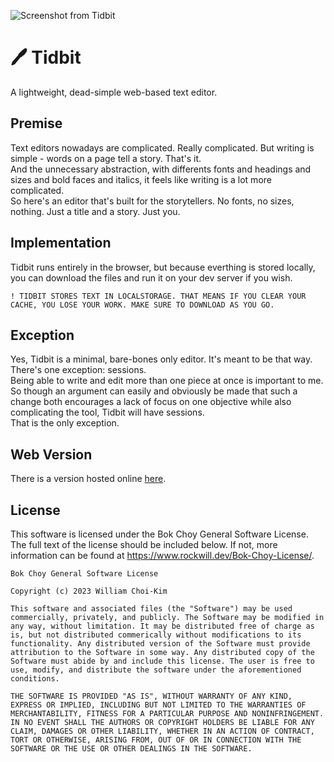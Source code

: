 ![Screenshot from Tidbit](https://i.imgur.com/rs5nssf.png)
# 🖊️ Tidbit
A lightweight, dead-simple web-based text editor.
## Premise
Text editors nowadays are complicated. Really complicated. But writing is simple - words on a page tell a story. That's it.  
And the unnecessary abstraction, with differents fonts and headings and sizes and bold faces and italics, it feels like writing is a lot more complicated.  
So here's an editor that's built for the storytellers.  No fonts, no sizes, nothing. Just a title and a story. Just you.
## Implementation
Tidbit runs entirely in the browser, but because everthing is stored locally, you can download the files and run it on your dev server if you wish.  
```
! TIDBIT STORES TEXT IN LOCALSTORAGE. THAT MEANS IF YOU CLEAR YOUR CACHE, YOU LOSE YOUR WORK. MAKE SURE TO DOWNLOAD AS YOU GO.
```
## Exception
Yes, Tidbit is a minimal, bare-bones only editor. It's meant to be that way. There's one exception: sessions.  
Being able to write and edit more than one piece at once is important to me. So though an argument can easily and obviously be made that such a change both encourages a lack of focus on one objective while also complicating the tool, Tidbit will have sessions.  
That is the only exception.
## Web Version
There is a version hosted online [here](https://www.rockwill.dev/Tidbit).
## License
This software is licensed under the Bok Choy General Software License. The full text of the license should be included below. If not, more information can be found at https://www.rockwill.dev/Bok-Choy-License/.
```
Bok Choy General Software License

Copyright (c) 2023 William Choi-Kim

This software and associated files (the "Software") may be used commercially, privately, and publicly. The Software may be modified in any way, without limitation. It may be distributed free of charge as is, but not distributed commerically without modifications to its functionality. Any distributed version of the Software must provide attribution to the Software in some way. Any distributed copy of the Software must abide by and include this license. The user is free to use, modify, and distribute the software under the aforementioned conditions.

THE SOFTWARE IS PROVIDED "AS IS", WITHOUT WARRANTY OF ANY KIND, EXPRESS OR IMPLIED, INCLUDING BUT NOT LIMITED TO THE WARRANTIES OF MERCHANTABILITY, FITNESS FOR A PARTICULAR PURPOSE AND NONINFRINGEMENT. IN NO EVENT SHALL THE AUTHORS OR COPYRIGHT HOLDERS BE LIABLE FOR ANY CLAIM, DAMAGES OR OTHER LIABILITY, WHETHER IN AN ACTION OF CONTRACT, TORT OR OTHERWISE, ARISING FROM, OUT OF OR IN CONNECTION WITH THE SOFTWARE OR THE USE OR OTHER DEALINGS IN THE SOFTWARE.
```
